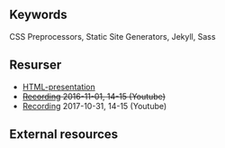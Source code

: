 ## Keywords
CSS Preprocessors, Static Site Generators, Jekyll, Sass

## Resurser
- [HTML-presentation](https://rawgit.com/1dv022/syllabus/master/lectures/01/index.html#/)
- ~~[Recording](https://youtu.be/NzwcQWxKniM) 2016-11-01, 14-15 (Youtube)~~
- [Recording](https://youtu.be/c4JighIaavs) 2017-10-31, 14-15 (Youtube)

## External resources
